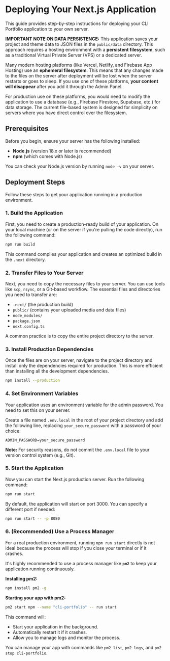 # Deploying Your Next.js Application

This guide provides step-by-step instructions for deploying your CLI Portfolio application to your own server.

**IMPORTANT NOTE ON DATA PERSISTENCE:** This application saves your project and theme data to JSON files in the `public/data` directory. This approach requires a hosting environment with a **persistent filesystem**, such as a traditional Virtual Private Server (VPS) or a dedicated server.

Many modern hosting platforms (like Vercel, Netlify, and Firebase App Hosting) use an **ephemeral filesystem**. This means that any changes made to the files on the server after deployment will be lost when the server restarts or goes to sleep. If you use one of these platforms, **your content will disappear** after you add it through the Admin Panel.

For production use on these platforms, you would need to modify the application to use a database (e.g., Firebase Firestore, Supabase, etc.) for data storage. The current file-based system is designed for simplicity on servers where you have direct control over the filesystem.

## Prerequisites

Before you begin, ensure your server has the following installed:

- **Node.js** (version 18.x or later is recommended)
- **npm** (which comes with Node.js)

You can check your Node.js version by running `node -v` on your server.

## Deployment Steps

Follow these steps to get your application running in a production environment.

### 1. Build the Application

First, you need to create a production-ready build of your application. On your local machine (or on the server if you're pulling the code directly), run the following command:

```bash
npm run build
```

This command compiles your application and creates an optimized build in the `.next` directory.

### 2. Transfer Files to Your Server

Next, you need to copy the necessary files to your server. You can use tools like `scp`, `rsync`, or a Git-based workflow. The essential files and directories you need to transfer are:

- `.next/` (the production build)
- `public/` (contains your uploaded media and data files)
- `node_modules/`
- `package.json`
- `next.config.ts`

A common practice is to copy the entire project directory to the server.

### 3. Install Production Dependencies

Once the files are on your server, navigate to the project directory and install only the dependencies required for production. This is more efficient than installing all the development dependencies.

```bash
npm install --production
```

### 4. Set Environment Variables

Your application uses an environment variable for the admin password. You need to set this on your server.

Create a file named `.env.local` in the root of your project directory and add the following line, replacing `your_secure_password` with a password of your choice:

```
ADMIN_PASSWORD=your_secure_password
```

**Note:** For security reasons, do not commit the `.env.local` file to your version control system (e.g., Git).

### 5. Start the Application

Now you can start the Next.js production server. Run the following command:

```bash
npm run start
```

By default, the application will start on port 3000. You can specify a different port if needed:

```bash
npm run start -- -p 8080
```

### 6. (Recommended) Use a Process Manager

For a real production environment, running `npm run start` directly is not ideal because the process will stop if you close your terminal or if it crashes.

It's highly recommended to use a process manager like **`pm2`** to keep your application running continuously.

**Installing pm2:**

```bash
npm install pm2 -g
```

**Starting your app with pm2:**

```bash
pm2 start npm --name "cli-portfolio" -- run start
```

This command will:
- Start your application in the background.
- Automatically restart it if it crashes.
- Allow you to manage logs and monitor the process.

You can manage your app with commands like `pm2 list`, `pm2 logs`, and `pm2 stop cli-portfolio`.
